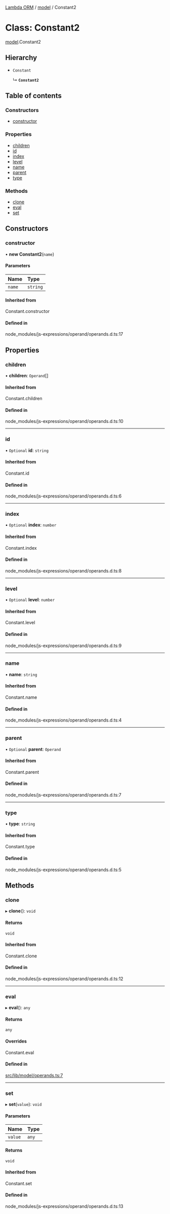 [Lambda ORM](../README.md) / [model](../modules/model.md) / Constant2

# Class: Constant2

[model](../modules/model.md).Constant2

## Hierarchy

- `Constant`

  ↳ **`Constant2`**

## Table of contents

### Constructors

- [constructor](model.Constant2.md#constructor)

### Properties

- [children](model.Constant2.md#children)
- [id](model.Constant2.md#id)
- [index](model.Constant2.md#index)
- [level](model.Constant2.md#level)
- [name](model.Constant2.md#name)
- [parent](model.Constant2.md#parent)
- [type](model.Constant2.md#type)

### Methods

- [clone](model.Constant2.md#clone)
- [eval](model.Constant2.md#eval)
- [set](model.Constant2.md#set)

## Constructors

### constructor

• **new Constant2**(`name`)

#### Parameters

| Name | Type |
| :------ | :------ |
| `name` | `string` |

#### Inherited from

Constant.constructor

#### Defined in

node_modules/js-expressions/operand/operands.d.ts:17

## Properties

### children

• **children**: `Operand`[]

#### Inherited from

Constant.children

#### Defined in

node_modules/js-expressions/operand/operands.d.ts:10

___

### id

• `Optional` **id**: `string`

#### Inherited from

Constant.id

#### Defined in

node_modules/js-expressions/operand/operands.d.ts:6

___

### index

• `Optional` **index**: `number`

#### Inherited from

Constant.index

#### Defined in

node_modules/js-expressions/operand/operands.d.ts:8

___

### level

• `Optional` **level**: `number`

#### Inherited from

Constant.level

#### Defined in

node_modules/js-expressions/operand/operands.d.ts:9

___

### name

• **name**: `string`

#### Inherited from

Constant.name

#### Defined in

node_modules/js-expressions/operand/operands.d.ts:4

___

### parent

• `Optional` **parent**: `Operand`

#### Inherited from

Constant.parent

#### Defined in

node_modules/js-expressions/operand/operands.d.ts:7

___

### type

• **type**: `string`

#### Inherited from

Constant.type

#### Defined in

node_modules/js-expressions/operand/operands.d.ts:5

## Methods

### clone

▸ **clone**(): `void`

#### Returns

`void`

#### Inherited from

Constant.clone

#### Defined in

node_modules/js-expressions/operand/operands.d.ts:12

___

### eval

▸ **eval**(): `any`

#### Returns

`any`

#### Overrides

Constant.eval

#### Defined in

[src/lib/model/operands.ts:7](https://github.com/FlavioLionelRita/lambdaorm/blob/0fd718a/src/lib/model/operands.ts#L7)

___

### set

▸ **set**(`value`): `void`

#### Parameters

| Name | Type |
| :------ | :------ |
| `value` | `any` |

#### Returns

`void`

#### Inherited from

Constant.set

#### Defined in

node_modules/js-expressions/operand/operands.d.ts:13
